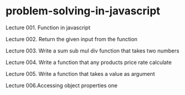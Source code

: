 # problem-solving-in-javascript

Lecture 001. Function in javascript

Lecture 002. Return the given input from the function

Lecture 003. Write a sum sub mul div function that takes two numbers

Lecture 004. Write a function that any products price rate calculate

Lecture 005. Write a function that takes a value as argument

Lecture 006.Accessing object properties one